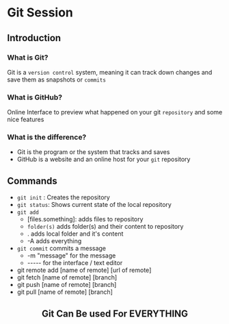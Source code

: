 # Git Session
## Introduction
### What is Git?
Git is a `version control` system, meaning it can track down changes and save them as snapshots or `commits`
### What is GitHub?
Online Interface to preview what happened on your git `repository` and some nice features
### What is the difference?
- Git is the program or the system that tracks and saves
- GitHub is a website and an online host for your `git` repository

## Commands
- `git init` : Creates the repository
- `git status`: Shows current state of the local repository
- `git add`
    + \[files.something]: adds files to repository
    + `folder(s)` adds folder(s) and their content to repository
    + . adds local folder and it's content
    + -A adds everything
- `git commit` commits a message
    + -m "message" for the message
    + ----- for the interface / text editor
- git remote add [name of remote] [url of remote]
- git fetch [name of remote] [branch]
- git push [name of remote] [branch]
- git pull [name of remote] [branch]

<center>
<h2> Git Can Be used For EVERYTHING</h2>
</center>